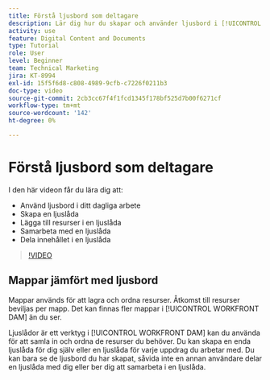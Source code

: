 ```yaml
---
title: Förstå ljusbord som deltagare
description: Lär dig hur du skapar och använder ljusbord i [!UICONTROL WORKFRONT DAM].
activity: use
feature: Digital Content and Documents
type: Tutorial
role: User
level: Beginner
team: Technical Marketing
jira: KT-8994
exl-id: 15f5f6d8-c808-4989-9cfb-c7226f0211b3
doc-type: video
source-git-commit: 2cb3cc67f4f1fcd1345f178bf525d7b00f6271cf
workflow-type: tm+mt
source-wordcount: '142'
ht-degree: 0%

---
```


# Förstå ljusbord som deltagare

I den här videon får du lära dig att:

* Använd ljusbord i ditt dagliga arbete
* Skapa en ljuslåda
* Lägga till resurser i en ljuslåda
* Samarbeta med en ljuslåda
* Dela innehållet i en ljuslåda

>[!VIDEO](https://video.tv.adobe.com/v/335254/?quality=12&learn=on)

## Mappar jämfört med ljusbord

Mappar används för att lagra och ordna resurser. Åtkomst till resurser beviljas per mapp. Det kan finnas fler mappar i [!UICONTROL WORKFRONT DAM] än du ser.

Ljuslådor är ett verktyg i [!UICONTROL WORKFRONT DAM] kan du använda för att samla in och ordna de resurser du behöver. Du kan skapa en enda ljuslåda för dig själv eller en ljuslåda för varje uppdrag du arbetar med. Du kan bara se de ljusbord du har skapat, såvida inte en annan användare delar en ljuslåda med dig eller ber dig att samarbeta i en ljuslåda.
